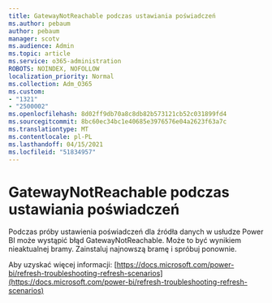 ```yaml
---
title: GatewayNotReachable podczas ustawiania poświadczeń
ms.author: pebaum
author: pebaum
manager: scotv
ms.audience: Admin
ms.topic: article
ms.service: o365-administration
ROBOTS: NOINDEX, NOFOLLOW
localization_priority: Normal
ms.collection: Adm_O365
ms.custom:
- "1321"
- "2500002"
ms.openlocfilehash: 8d02ff9db70a8c8db82b573121cb52c031899fd4
ms.sourcegitcommit: 8bc60ec34bc1e40685e3976576e04a2623f63a7c
ms.translationtype: MT
ms.contentlocale: pl-PL
ms.lasthandoff: 04/15/2021
ms.locfileid: "51834957"
---
```

# <a name="gatewaynotreachable-when-setting-credentials"></a>GatewayNotReachable podczas ustawiania poświadczeń

Podczas próby ustawienia poświadczeń dla źródła danych w usłudze Power BI może wystąpić błąd GatewayNotReachable. Może to być wynikiem nieaktualnej bramy. Zainstaluj najnowszą bramę i spróbuj ponownie.

Aby uzyskać więcej informacji: [https://docs.microsoft.com/power-bi/refresh-troubleshooting-refresh-scenarios](https://docs.microsoft.com/power-bi/refresh-troubleshooting-refresh-scenarios)
